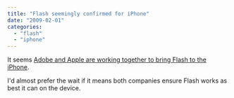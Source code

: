 ```yaml
---
title: "Flash seemingly confirmed for iPhone"
date: "2009-02-01"
categories: 
  - "flash"
  - "iphone"
---
```


It seems [Adobe and Apple are working together to bring Flash to the iPhone](http://www.engadget.com/2009/01/31/apple-teams-up-with-adobe-for-iphone-flash-at-long-last/).

I'd almost prefer the wait if it means both companies ensure Flash works as best it can on the device.
